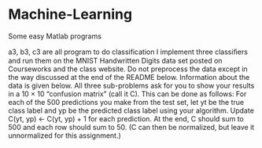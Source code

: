 # Machine-Learning
Some easy Matlab programs

a3, b3, c3 are all program to do classification
I implement three classiﬁers and run them on the MNIST Handwritten Digits data set posted on Courseworks and the class website. Do not preprocess the data except in the way discussed at the end of the README below. Information about the data is given below.
All three sub-problems ask for you to show your results in a 10 × 10 “confusion matrix” (call it C). This can be done as follows: For each of the 500 predictions you make from the test set, let yt be the true
class label and yp be the predicted class label using your algorithm. Update C(yt, yp) ← C(yt, yp) + 1
for each prediction. At the end, C should sum to 500 and each row should sum to 50. (C can then be normalized, but leave it unnormalized for this assignment.)
